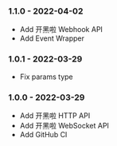 ### 1.1.0 - 2022-04-02

* Add 开黑啦 Webhook API
* Add Event Wrapper

### 1.0.1 - 2022-03-29

* Fix params type

### 1.0.0 - 2022-03-29

* Add 开黑啦 HTTP API
* Add 开黑啦 WebSocket API
* Add GitHub CI
